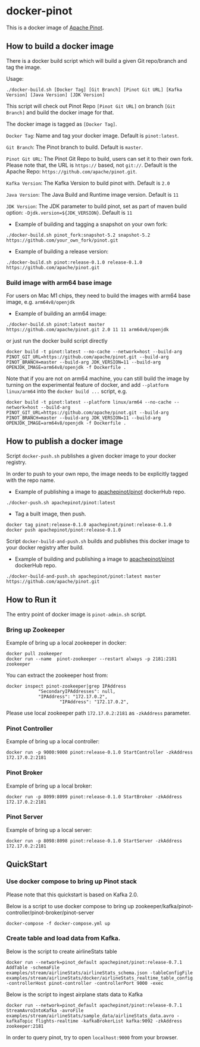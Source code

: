 <!--

    Licensed to the Apache Software Foundation (ASF) under one
    or more contributor license agreements.  See the NOTICE file
    distributed with this work for additional information
    regarding copyright ownership.  The ASF licenses this file
    to you under the Apache License, Version 2.0 (the
    "License"); you may not use this file except in compliance
    with the License.  You may obtain a copy of the License at

      http://www.apache.org/licenses/LICENSE-2.0

    Unless required by applicable law or agreed to in writing,
    software distributed under the License is distributed on an
    "AS IS" BASIS, WITHOUT WARRANTIES OR CONDITIONS OF ANY
    KIND, either express or implied.  See the License for the
    specific language governing permissions and limitations
    under the License.

-->

# docker-pinot
This is a docker image of [Apache Pinot](https://github.com/apache/pinot).

## How to build a docker image

There is a docker build script which will build a given Git repo/branch and tag the image.

Usage:

```SHELL
./docker-build.sh [Docker Tag] [Git Branch] [Pinot Git URL] [Kafka Version] [Java Version] [JDK Version]
```

This script will check out Pinot Repo `[Pinot Git URL]` on branch `[Git Branch]` and build the docker image for that.

The docker image is tagged as `[Docker Tag]`.

`Docker Tag`: Name and tag your docker image. Default is `pinot:latest`.

`Git Branch`: The Pinot branch to build. Default is `master`.

`Pinot Git URL`: The Pinot Git Repo to build, users can set it to their own fork. Please note that, the URL is `https://` based, not `git://`. Default is the Apache Repo: `https://github.com/apache/pinot.git`.

`Kafka Version`: The Kafka Version to build pinot with. Default is `2.0`

`Java Version`: The Java Build and Runtime image version. Default is `11`

`JDK Version`: The JDK parameter to build pinot, set as part of maven build option: `-Djdk.version=${JDK_VERSION}`. Default is `11`

* Example of building and tagging a snapshot on your own fork:
```SHELL
./docker-build.sh pinot_fork:snapshot-5.2 snapshot-5.2 https://github.com/your_own_fork/pinot.git
```

* Example of building a release version:
```SHELL
./docker-build.sh pinot:release-0.1.0 release-0.1.0 https://github.com/apache/pinot.git
```

### Build image with arm64 base image

For users on Mac M1 chips, they need to build the images with arm64 base image, e.g. `arm64v8/openjdk`

* Example of building an arm64 image:
```SHELL
./docker-build.sh pinot:latest master https://github.com/apache/pinot.git 2.0 11 11 arm64v8/openjdk
```

or just run the docker build script directly
```SHELL
docker build -t pinot:latest --no-cache --network=host --build-arg PINOT_GIT_URL=https://github.com/apache/pinot.git --build-arg PINOT_BRANCH=master --build-arg JDK_VERSION=11 --build-arg OPENJDK_IMAGE=arm64v8/openjdk -f Dockerfile .
```

Note that if you are not on arm64 machine, you can still build the image by turning on the experimental feature of docker, and add `--platform linux/arm64` into the `docker build ...` script, e.g.
```SHELL
docker build -t pinot:latest --platform linux/arm64 --no-cache --network=host --build-arg PINOT_GIT_URL=https://github.com/apache/pinot.git --build-arg PINOT_BRANCH=master --build-arg JDK_VERSION=11 --build-arg OPENJDK_IMAGE=arm64v8/openjdk -f Dockerfile .
```

## How to publish a docker image

Script `docker-push.sh` publishes a given docker image to your docker registry.

In order to push to your own repo, the image needs to be explicitly tagged with the repo name.

* Example of publishing a image to [apachepinot/pinot](https://cloud.docker.com/u/apachepinot/repository/docker/apachepinot/pinot) dockerHub repo.

```SHELL
./docker-push.sh apachepinot/pinot:latest
```

* Tag a built image, then push.
````SHELL
docker tag pinot:release-0.1.0 apachepinot/pinot:release-0.1.0
docker push apachepinot/pinot:release-0.1.0
````

Script `docker-build-and-push.sh` builds and publishes this docker image to your docker registry after build.

* Example of building and publishing a image to [apachepinot/pinot](https://cloud.docker.com/u/apachepinot/repository/docker/apachepinot/pinot) dockerHub repo.

```SHELL
./docker-build-and-push.sh apachepinot/pinot:latest master https://github.com/apache/pinot.git
```

## How to Run it

The entry point of docker image is `pinot-admin.sh` script.

### Bring up Zookeeper
Example of bring up a local zookeeper in docker:
```SHELL
docker pull zookeeper
docker run --name  pinot-zookeeper --restart always -p 2181:2181  zookeeper
```
You can extract the zookeeper host from:
```SHELL
docker inspect pinot-zookeeper|grep IPAddress
            "SecondaryIPAddresses": null,
            "IPAddress": "172.17.0.2",
                    "IPAddress": "172.17.0.2",
```
Please use local zookeeper path `172.17.0.2:2181` as `-zkAddress` parameter.

### Pinot Controller
Example of bring up a local controller:
```SHELL
docker run -p 9000:9000 pinot:release-0.1.0 StartController -zkAddress 172.17.0.2:2181
```

### Pinot Broker
Example of bring up a local broker:
```SHELL
docker run -p 8099:8099 pinot:release-0.1.0 StartBroker -zkAddress 172.17.0.2:2181
```

### Pinot Server
Example of bring up a local server:
```SHELL
docker run -p 8098:8098 pinot:release-0.1.0 StartServer -zkAddress 172.17.0.2:2181
```

## QuickStart


### Use docker compose to bring up Pinot stack

Please note that this quickstart is based on Kafka 2.0.

Below is a script to use docker compose to bring up zookeeper/kafka/pinot-controller/pinot-broker/pinot-server
```SHELL
docker-compose -f docker-compose.yml up
```

### Create table and load data from Kafka.

Below is the script to create airlineStats table
```SHELL
docker run --network=pinot_default apachepinot/pinot:release-0.7.1 AddTable -schemaFile examples/stream/airlineStats/airlineStats_schema.json -tableConfigFile examples/stream/airlineStats/docker/airlineStats_realtime_table_config.json -controllerHost pinot-controller -controllerPort 9000 -exec
```

Below is the script to ingest airplane stats data to Kafka
```SHELL
docker run --network=pinot_default apachepinot/pinot:release-0.7.1 StreamAvroIntoKafka -avroFile examples/stream/airlineStats/sample_data/airlineStats_data.avro -kafkaTopic flights-realtime -kafkaBrokerList kafka:9092 -zkAddress zookeeper:2181
```

In order to query pinot, try to open `localhost:9000` from your browser.
